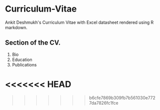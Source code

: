 # Curriculum-Vitae
Ankit Deshmukh's Curriculum Vitae with Excel datasheet rendered using R markdown.

## Section of the CV. 
1. Bio
2. Education
3. Publications


<<<<<<< HEAD
=======

>>>>>>> b6cfe7869b309fb7b561030e7727da7826fc1fce


